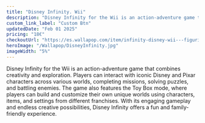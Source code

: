 ```yaml
---
title: "Disney Infinity. Wii"
description: "Disney Infinity for the Wii is an action-adventure game that combines creativity and exploration."
custom_link_label: "Custom Btn"
updatedDate: "Feb 01 2025"
pricing: "18€"
checkoutUrl: "https://es.wallapop.com/item/infinity-disney-wii---figuritas-921457336"
heroImage: "/Wallapop/DisneyInfinity.jpg"
imageWidth: "5%"
---
```




Disney Infinity for the Wii is an action-adventure game that combines creativity and exploration. Players can interact with iconic Disney and Pixar characters across various worlds, completing missions, solving puzzles, and battling enemies. The game also features the Toy Box mode, where players can build and customize their own unique worlds using characters, items, and settings from different franchises. With its engaging gameplay and endless creative possibilities, Disney Infinity offers a fun and family-friendly experience.